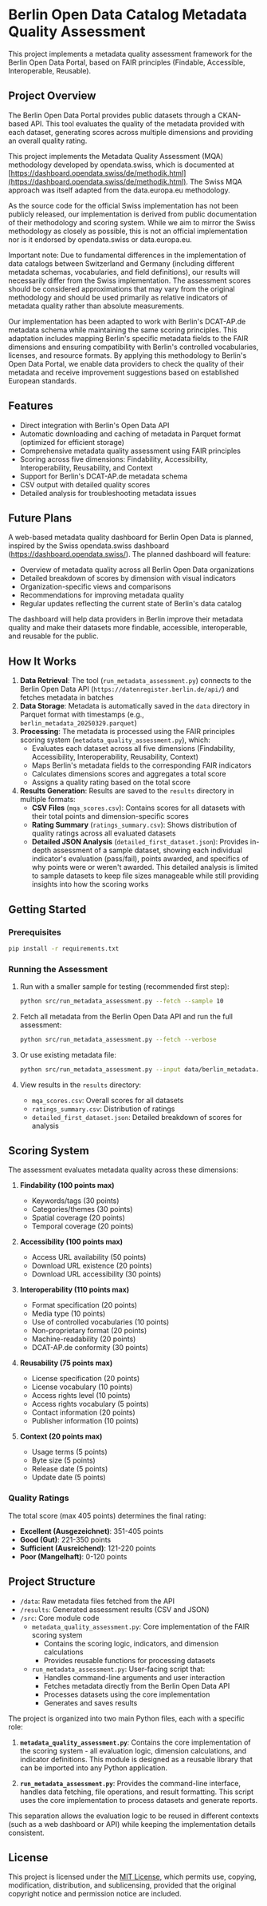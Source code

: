 # Berlin Open Data Catalog Metadata Quality Assessment

This project implements a metadata quality assessment framework for the Berlin Open Data Portal, based on FAIR principles (Findable, Accessible, Interoperable, Reusable).

## Project Overview

The Berlin Open Data Portal provides public datasets through a CKAN-based API. This tool evaluates the quality of the metadata provided with each dataset, generating scores across multiple dimensions and providing an overall quality rating.

This project implements the Metadata Quality Assessment (MQA) methodology developed by opendata.swiss, which is documented at [https://dashboard.opendata.swiss/de/methodik.html](https://dashboard.opendata.swiss/de/methodik.html). The Swiss MQA approach was itself adapted from the data.europa.eu methodology.

As the source code for the official Swiss implementation has not been publicly released, our implementation is derived from public documentation of their methodology and scoring system. While we aim to mirror the Swiss methodology as closely as possible, this is not an official implementation nor is it endorsed by opendata.swiss or data.europa.eu.

Important note: Due to fundamental differences in the implementation of data catalogs between Switzerland and Germany (including different metadata schemas, vocabularies, and field definitions), our results will necessarily differ from the Swiss implementation. The assessment scores should be considered approximations that may vary from the original methodology and should be used primarily as relative indicators of metadata quality rather than absolute measurements.

Our implementation has been adapted to work with Berlin's DCAT-AP.de metadata schema while maintaining the same scoring principles. This adaptation includes mapping Berlin's specific metadata fields to the FAIR dimensions and ensuring compatibility with Berlin's controlled vocabularies, licenses, and resource formats. By applying this methodology to Berlin's Open Data Portal, we enable data providers to check the quality of their metadata and receive improvement suggestions based on established European standards.

## Features

- Direct integration with Berlin's Open Data API
- Automatic downloading and caching of metadata in Parquet format (optimized for efficient storage)
- Comprehensive metadata quality assessment using FAIR principles
- Scoring across five dimensions: Findability, Accessibility, Interoperability, Reusability, and Context
- Support for Berlin's DCAT-AP.de metadata schema
- CSV output with detailed quality scores
- Detailed analysis for troubleshooting metadata issues

## Future Plans

A web-based metadata quality dashboard for Berlin Open Data is planned, inspired by the Swiss opendata.swiss dashboard (https://dashboard.opendata.swiss/). The planned dashboard will feature:

- Overview of metadata quality across all Berlin Open Data organizations
- Detailed breakdown of scores by dimension with visual indicators
- Organization-specific views and comparisons
- Recommendations for improving metadata quality
- Regular updates reflecting the current state of Berlin's data catalog

The dashboard will help data providers in Berlin improve their metadata quality and make their datasets more findable, accessible, interoperable, and reusable for the public.

## How It Works

1. **Data Retrieval**: The tool (`run_metadata_assessment.py`) connects to the Berlin Open Data API (`https://datenregister.berlin.de/api/`) and fetches metadata in batches
2. **Data Storage**: Metadata is automatically saved in the `data` directory in Parquet format with timestamps (e.g., `berlin_metadata_20250329.parquet`)
3. **Processing**: The metadata is processed using the FAIR principles scoring system (`metadata_quality_assessment.py`), which:
   - Evaluates each dataset across all five dimensions (Findability, Accessibility, Interoperability, Reusability, Context)
   - Maps Berlin's metadata fields to the corresponding FAIR indicators
   - Calculates dimensions scores and aggregates a total score
   - Assigns a quality rating based on the total score
4. **Results Generation**: Results are saved to the `results` directory in multiple formats:
   - **CSV Files** (`mqa_scores.csv`): Contains scores for all datasets with their total points and dimension-specific scores
   - **Rating Summary** (`ratings_summary.csv`): Shows distribution of quality ratings across all evaluated datasets
   - **Detailed JSON Analysis** (`detailed_first_dataset.json`): Provides in-depth assessment of a sample dataset, showing each individual indicator's evaluation (pass/fail), points awarded, and specifics of why points were or weren't awarded. This detailed analysis is limited to sample datasets to keep file sizes manageable while still providing insights into how the scoring works

## Getting Started

### Prerequisites

```bash
pip install -r requirements.txt
```

### Running the Assessment

1. Run with a smaller sample for testing (recommended first step):

   ```bash
   python src/run_metadata_assessment.py --fetch --sample 10
   ```

2. Fetch all metadata from the Berlin Open Data API and run the full assessment:

   ```bash
   python src/run_metadata_assessment.py --fetch --verbose
   ```

3. Or use existing metadata file:

   ```bash
   python src/run_metadata_assessment.py --input data/berlin_metadata.csv
   ```

4. View results in the `results` directory:
   - `mqa_scores.csv`: Overall scores for all datasets
   - `ratings_summary.csv`: Distribution of ratings
   - `detailed_first_dataset.json`: Detailed breakdown of scores for analysis

## Scoring System

The assessment evaluates metadata quality across these dimensions:

1. **Findability (100 points max)**
   - Keywords/tags (30 points)
   - Categories/themes (30 points)
   - Spatial coverage (20 points)
   - Temporal coverage (20 points)

2. **Accessibility (100 points max)**
   - Access URL availability (50 points)
   - Download URL existence (20 points)
   - Download URL accessibility (30 points)

3. **Interoperability (110 points max)**
   - Format specification (20 points)
   - Media type (10 points)
   - Use of controlled vocabularies (10 points)
   - Non-proprietary format (20 points)
   - Machine-readability (20 points)
   - DCAT-AP.de conformity (30 points)

4. **Reusability (75 points max)**
   - License specification (20 points)
   - License vocabulary (10 points)
   - Access rights level (10 points)
   - Access rights vocabulary (5 points)
   - Contact information (20 points)
   - Publisher information (10 points)

5. **Context (20 points max)**
   - Usage terms (5 points)
   - Byte size (5 points)
   - Release date (5 points)
   - Update date (5 points)

### Quality Ratings

The total score (max 405 points) determines the final rating:

- **Excellent (Ausgezeichnet)**: 351-405 points
- **Good (Gut)**: 221-350 points
- **Sufficient (Ausreichend)**: 121-220 points
- **Poor (Mangelhaft)**: 0-120 points

## Project Structure

- `/data`: Raw metadata files fetched from the API
- `/results`: Generated assessment results (CSV and JSON)
- `/src`: Core module code
  - `metadata_quality_assessment.py`: Core implementation of the FAIR scoring system
    - Contains the scoring logic, indicators, and dimension calculations
    - Provides reusable functions for processing datasets
  - `run_metadata_assessment.py`: User-facing script that:
    - Handles command-line arguments and user interaction
    - Fetches metadata directly from the Berlin Open Data API
    - Processes datasets using the core implementation
    - Generates and saves results

The project is organized into two main Python files, each with a specific role:

1. **`metadata_quality_assessment.py`**: Contains the core implementation of the scoring system - all evaluation logic, dimension calculations, and indicator definitions. This module is designed as a reusable library that can be imported into any Python application.

2. **`run_metadata_assessment.py`**: Provides the command-line interface, handles data fetching, file operations, and result formatting. This script uses the core implementation to process datasets and generate reports.

This separation allows the evaluation logic to be reused in different contexts (such as a web dashboard or API) while keeping the implementation details consistent.

## License

This project is licensed under the [MIT License](LICENSE), which permits use, copying, modification, distribution, and sublicensing, provided that the original copyright notice and permission notice are included.